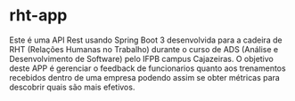 # rht-app
Este é uma API Rest usando Spring Boot 3 desenvolvida para a cadeira de RHT (Relações Humanas no Trabalho) durante o curso de ADS (Análise e Desenvolvimento de Software) pelo IFPB campus Cajazeiras.
O objetivo deste APP é gerenciar o feedback de funcionarios quanto aos trenamentos recebidos dentro de uma empresa podendo assim se obter métricas para descobrir quais são mais efetivos.
